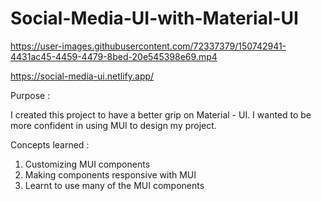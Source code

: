 # Social-Media-UI-with-Material-UI


https://user-images.githubusercontent.com/72337379/150742941-4431ac45-4459-4479-8bed-20e545398e69.mp4




https://social-media-ui.netlify.app/

Purpose : 

I created this project to have a better grip on Material - UI. I wanted to be more confident in using MUI to design my project. 

Concepts learned : 

1. Customizing MUI components
2. Making components responsive with MUI
3. Learnt to use many of the MUI components




